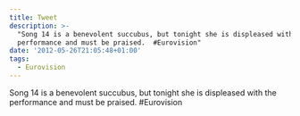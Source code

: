 ```yaml
---
title: Tweet
description: >-
  "Song 14 is a benevolent succubus, but tonight she is displeased with the
  performance and must be praised.  #Eurovision"
date: '2012-05-26T21:05:48+01:00'
tags:
  - Eurovision
---
```

Song 14 is a benevolent succubus, but tonight she is displeased with the performance and must be praised.  #Eurovision
